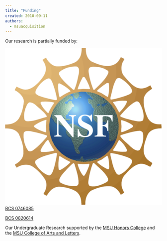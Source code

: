 ```yaml
---
title: "Funding"
created: 2010-09-11
authors: 
  - msuacquisition
---
```


Our research is partially funded by:

 [![](assets/images/nsf-logo.png "NSF-logo")](https://msuacquisition.files.wordpress.com/2010/09/nsf-logo.png) [BCS 0746085](https://www.nsf.gov/awardsearch/showAward.do?AwardNumber=0746085 "Use this link to retrieve the award") 

[BCS 0820614](https://www.nsf.gov/awardsearch/showAward.do?AwardNumber=0820614 "Use this link to retrieve the award")

Our Undergraduate Research supported by the [MSU Honors College](https://honorscollege.msu.edu/ "MSU Honors College") and the [MSU College of Arts and Letters](https://cal.msu.edu).
